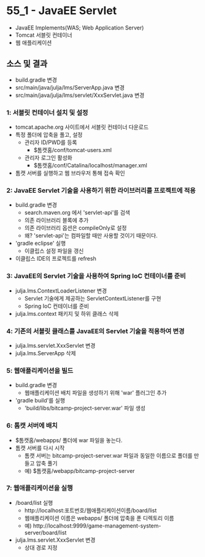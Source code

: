 # 55_1 - JavaEE Servlet

- JavaEE Implements(WAS; Web Application Server)
- Tomcat 서블릿 컨테이너
- 웹 애플리케이션

## 소스 및 결과

- build.gradle 변경
- src/main/java/julja/lms/ServerApp.java 변경
- src/main/java/julja/lms/servlet/XxxServlet.java 변경

### 1: 서블릿 컨테이너 설치 및 설정

- tomcat.apache.org 사이트에서 서블릿 컨테이너 다운로드
- 특정 폴더에 압축을 풀고, 설정
  - 관리자 ID/PWD를 등록
    - $톰캣홈/conf/tomcat-users.xml
  - 관리자 로그인 활성화
    - $톰캣홈/conf/Catalina/localhost/manager.xml
- 톰캣 서버를 실행하고 웹 브라우저 통해 접속 확인

### 2: JavaEE Servlet 기술을 사용하기 위한 라이브러리를 프로젝트에 적용

- build.gradle 변경
  - search.maven.org 에서 'servlet-api'를 검색
  - 의존 라이브러리 블록에 추가
  - 의존 라이브러리 옵션은 compileOnly로 설정
  - 왜? 'servlet-api'는 컴파일할 때만 사용할 것이기 때문이다. 
- 'gradle eclipse' 실행
  - 이클립스 설정 파일을 갱신
- 이클립스 IDE의 프로젝트를 refresh 

### 3: JavaEE의 Servlet 기술을 사용하여 Spring IoC 컨테이너를 준비

- julja.lms.ContextLoaderListener 변경
  - Servlet 기술에게 제공하는 ServletContextListener를 구현
  - Spring IoC 컨테이너를 준비 
- julja.lms.context 패키지 및 하위 클래스 삭제

### 4: 기존의 서블릿 클래스를 JavaEE의 Servlet 기술을 적용하여 변경

- julja.lms.servlet.XxxServlet 변경
- julja.lms.ServerApp 삭제

### 5: 웹애플리케이션을 빌드 

- build.gradle 변경
  - 웹애플리케이션 배치 파일을 생성하기 위해 'war' 플러그인 추가
- 'gradle build'를 실행
  - 'build/libs/bitcamp-project-server.war' 파일 생성

### 6: 톰캣 서버에 배치

- $톰캣홈/webapps/ 폴더에 war 파일을 놓는다.
- 톰캣 서버를 다시 시작
  - 톰캣 서버는 bitcamp-project-server.war 파일과 
    동일한 이름으로 폴더를 만들고 압축 풀기
  - 예) $톰캣홈/webapp/bitcamp-project-server

### 7: 웹애플리케이션을 실행

- /board/list 실행
  - http://localhost:포트번호/웹애플리케이션이름/board/list
  - 웹애플리케이션 이름은 webapps/ 폴더에 압축을 푼 디렉토리 이름
  - 예) http://localhost:9999/game-management-system-server/board/list
- julja.lms.servlet.XxxServlet 변경
  - 상대 경로 지정


